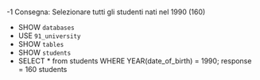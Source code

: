 ###
-1 Consegna: Selezionare tutti gli studenti nati nel 1990 (160)

- SHOW `databases`
- USE `91_university`
- SHOW `tables`
- SHOW `students`
- SELECT * from students WHERE YEAR(date_of_birth) = 1990;
            response = 160 students
##
